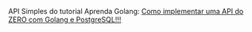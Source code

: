 API Simples do tutorial Aprenda Golang: [Como implementar uma API do ZERO com Golang e PostgreSQL!!!](https://www.youtube.com/watch?v=MD7b-iQMC24)
